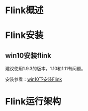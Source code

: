 # Flink概述





# Flink安装

## win10安装flink

建议使用1.9.3的版本，1.10和1.11有问题。

安装参看：[win10下安装Flink](https://blog.csdn.net/yamaxifeng_132/article/details/102717306)



# Flink运行架构


